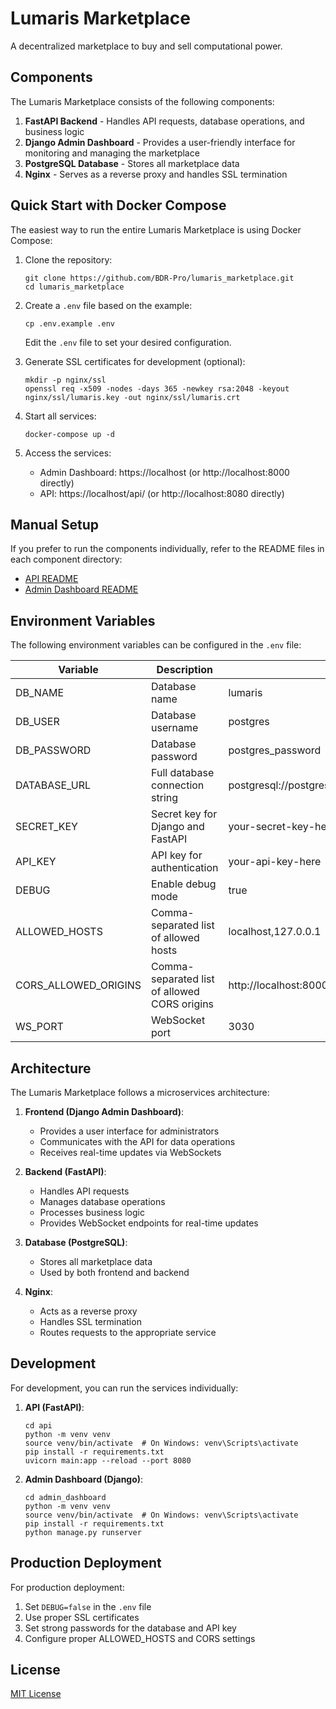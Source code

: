 # Lumaris Marketplace

A decentralized marketplace to buy and sell computational power.

## Components

The Lumaris Marketplace consists of the following components:

1. **FastAPI Backend** - Handles API requests, database operations, and business logic
2. **Django Admin Dashboard** - Provides a user-friendly interface for monitoring and managing the marketplace
3. **PostgreSQL Database** - Stores all marketplace data
4. **Nginx** - Serves as a reverse proxy and handles SSL termination

## Quick Start with Docker Compose

The easiest way to run the entire Lumaris Marketplace is using Docker Compose:

1. Clone the repository:
   ```
   git clone https://github.com/BDR-Pro/lumaris_marketplace.git
   cd lumaris_marketplace
   ```

2. Create a `.env` file based on the example:
   ```
   cp .env.example .env
   ```
   Edit the `.env` file to set your desired configuration.

3. Generate SSL certificates for development (optional):
   ```
   mkdir -p nginx/ssl
   openssl req -x509 -nodes -days 365 -newkey rsa:2048 -keyout nginx/ssl/lumaris.key -out nginx/ssl/lumaris.crt
   ```

4. Start all services:
   ```
   docker-compose up -d
   ```

5. Access the services:
   - Admin Dashboard: https://localhost (or http://localhost:8000 directly)
   - API: https://localhost/api/ (or http://localhost:8080 directly)

## Manual Setup

If you prefer to run the components individually, refer to the README files in each component directory:

- [API README](./api/README.md)
- [Admin Dashboard README](./admin_dashboard/README.md)

## Environment Variables

The following environment variables can be configured in the `.env` file:

| Variable | Description | Default |
|----------|-------------|---------|
| DB_NAME | Database name | lumaris |
| DB_USER | Database username | postgres |
| DB_PASSWORD | Database password | postgres_password |
| DATABASE_URL | Full database connection string | postgresql://postgres:postgres_password@db:5432/lumaris |
| SECRET_KEY | Secret key for Django and FastAPI | your-secret-key-here |
| API_KEY | API key for authentication | your-api-key-here |
| DEBUG | Enable debug mode | true |
| ALLOWED_HOSTS | Comma-separated list of allowed hosts | localhost,127.0.0.1 |
| CORS_ALLOWED_ORIGINS | Comma-separated list of allowed CORS origins | http://localhost:8000,http://127.0.0.1:8000 |
| WS_PORT | WebSocket port | 3030 |

## Architecture

The Lumaris Marketplace follows a microservices architecture:

1. **Frontend (Django Admin Dashboard)**:
   - Provides a user interface for administrators
   - Communicates with the API for data operations
   - Receives real-time updates via WebSockets

2. **Backend (FastAPI)**:
   - Handles API requests
   - Manages database operations
   - Processes business logic
   - Provides WebSocket endpoints for real-time updates

3. **Database (PostgreSQL)**:
   - Stores all marketplace data
   - Used by both frontend and backend

4. **Nginx**:
   - Acts as a reverse proxy
   - Handles SSL termination
   - Routes requests to the appropriate service

## Development

For development, you can run the services individually:

1. **API (FastAPI)**:
   ```
   cd api
   python -m venv venv
   source venv/bin/activate  # On Windows: venv\Scripts\activate
   pip install -r requirements.txt
   uvicorn main:app --reload --port 8080
   ```

2. **Admin Dashboard (Django)**:
   ```
   cd admin_dashboard
   python -m venv venv
   source venv/bin/activate  # On Windows: venv\Scripts\activate
   pip install -r requirements.txt
   python manage.py runserver
   ```

## Production Deployment

For production deployment:

1. Set `DEBUG=false` in the `.env` file
2. Use proper SSL certificates
3. Set strong passwords for the database and API key
4. Configure proper ALLOWED_HOSTS and CORS settings

## License

[MIT License](LICENSE)

